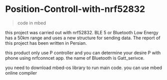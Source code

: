 # Position-Controll-with-nrf52832
> code in mbed
> 
this project was carried out with nrf52832. BLE 5 or Bluetooth Low Energy has a 50km range and uses a new structure for sending data. The report of this project has been written in Persian.
>
this product only use P controller and you can determine your desire P with phone using nrfconncet app. the name of Bluetooth is Gatt_serivce.
>
you need to download mbed-os library to run main code. you can use mbed online compiler
